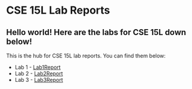 # CSE 15L Lab Reports
Hello world! Here are the labs for CSE 15L down below!  
---
This is the hub for CSE 15L lab reports. You can find them below:  
- Lab 1 - [Lab1Report](https://kaleaporter.github.io/cse15l-lab-reports/LabReport1.html)  
- Lab 2 - [Lab2Report](https://kaleaporter.github.io/cse15l-lab-reports/LabReport2.html)
- Lab 3 - [Lab3Report](https://kaleaporter.github.io/cse15l-lab-reports/LabReport3.html)  

